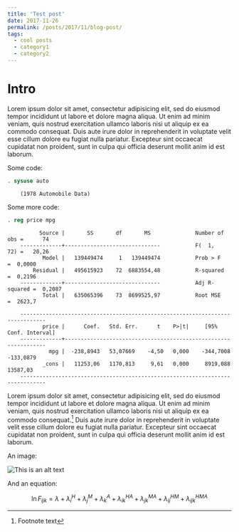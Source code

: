 ```yaml
---
title: 'Test post'
date: 2017-11-26
permalink: /posts/2017/11/blog-post/
tags:
  - cool posts
  - category1
  - category2
---
```



# Intro


Lorem ipsum dolor sit amet, consectetur adipisicing elit, sed do eiusmod
tempor incididunt ut labore et dolore magna aliqua. Ut enim ad minim veniam,
quis nostrud exercitation ullamco laboris nisi ut aliquip ex ea commodo
consequat. Duis aute irure dolor in reprehenderit in voluptate velit esse
cillum dolore eu fugiat nulla pariatur. Excepteur sint occaecat cupidatat non
proident, sunt in culpa qui officia deserunt mollit anim id est laborum.

Some code:
        
```stata
. sysuse auto 
```

        (1978 Automobile Data)


Some more code:
        
```stata
. reg price mpg
```


              Source |       SS       df       MS              Number of obs =      74
        -------------+------------------------------           F(  1,    72) =   20,26
               Model |   139449474     1   139449474           Prob > F      =  0,0000
            Residual |   495615923    72  6883554,48           R-squared     =  0,2196
        -------------+------------------------------           Adj R-squared =  0,2087
               Total |   635065396    73  8699525,97           Root MSE      =  2623,7

        ------------------------------------------------------------------------------
               price |      Coef.   Std. Err.      t    P>|t|     [95% Conf. Interval]
        -------------+----------------------------------------------------------------
                 mpg |  -238,8943   53,07669    -4,50   0,000    -344,7008   -133,0879
               _cons |   11253,06   1170,813     9,61   0,000     8919,088    13587,03
        ------------------------------------------------------------------------------


Lorem ipsum dolor sit amet, consectetur adipisicing elit, sed do eiusmod
tempor incididunt ut labore et dolore magna aliqua. Ut enim ad minim veniam,
quis nostrud exercitation ullamco laboris nisi ut aliquip ex ea commodo
consequat.[^1] Duis aute irure dolor in reprehenderit in voluptate velit esse
cillum dolore eu fugiat nulla pariatur. Excepteur sint occaecat cupidatat non
proident, sunt in culpa qui officia deserunt mollit anim id est laborum.


An image:

![This is an alt text](./images/500x300.jpg "A title")


And an equation:

$$ \ln F_{ijk} =  \lambda + \lambda_i^H + \lambda_j^M + \lambda_k^A + \lambda_{ik}^{HA} + \lambda_{jk}^{MA} + \lambda_{ij}^{HM} + \lambda_{ijk}^{HMA} $$

  

[^1]: Footnote text



